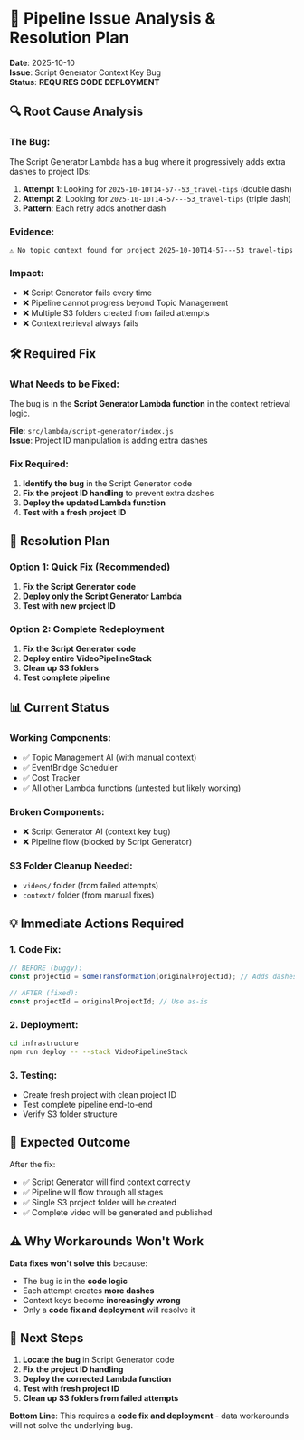 # 🚨 Pipeline Issue Analysis & Resolution Plan

**Date**: 2025-10-10  
**Issue**: Script Generator Context Key Bug  
**Status**: **REQUIRES CODE DEPLOYMENT**

## 🔍 Root Cause Analysis

### **The Bug**:
The Script Generator Lambda has a bug where it progressively adds extra dashes to project IDs:

1. **Attempt 1**: Looking for `2025-10-10T14-57--53_travel-tips` (double dash)
2. **Attempt 2**: Looking for `2025-10-10T14-57---53_travel-tips` (triple dash)
3. **Pattern**: Each retry adds another dash

### **Evidence**:
```
⚠️ No topic context found for project 2025-10-10T14-57---53_travel-tips
```

### **Impact**:
- ❌ Script Generator fails every time
- ❌ Pipeline cannot progress beyond Topic Management
- ❌ Multiple S3 folders created from failed attempts
- ❌ Context retrieval always fails

## 🛠️ Required Fix

### **What Needs to be Fixed**:
The bug is in the **Script Generator Lambda function** in the context retrieval logic.

**File**: `src/lambda/script-generator/index.js`  
**Issue**: Project ID manipulation is adding extra dashes

### **Fix Required**:
1. **Identify the bug** in the Script Generator code
2. **Fix the project ID handling** to prevent extra dashes
3. **Deploy the updated Lambda function**
4. **Test with a fresh project ID**

## 🚀 Resolution Plan

### **Option 1: Quick Fix (Recommended)**
1. **Fix the Script Generator code**
2. **Deploy only the Script Generator Lambda**
3. **Test with new project ID**

### **Option 2: Complete Redeployment**
1. **Fix the Script Generator code**
2. **Deploy entire VideoPipelineStack**
3. **Clean up S3 folders**
4. **Test complete pipeline**

## 📊 Current Status

### **Working Components**:
- ✅ Topic Management AI (with manual context)
- ✅ EventBridge Scheduler
- ✅ Cost Tracker
- ✅ All other Lambda functions (untested but likely working)

### **Broken Components**:
- ❌ Script Generator AI (context key bug)
- ❌ Pipeline flow (blocked by Script Generator)

### **S3 Folder Cleanup Needed**:
- `videos/` folder (from failed attempts)
- `context/` folder (from manual fixes)

## 💡 Immediate Actions Required

### **1. Code Fix**:
```javascript
// BEFORE (buggy):
const projectId = someTransformation(originalProjectId); // Adds dashes

// AFTER (fixed):  
const projectId = originalProjectId; // Use as-is
```

### **2. Deployment**:
```bash
cd infrastructure
npm run deploy -- --stack VideoPipelineStack
```

### **3. Testing**:
- Create fresh project with clean project ID
- Test complete pipeline end-to-end
- Verify S3 folder structure

## 🎯 Expected Outcome

After the fix:
- ✅ Script Generator will find context correctly
- ✅ Pipeline will flow through all stages
- ✅ Single S3 project folder will be created
- ✅ Complete video will be generated and published

## ⚠️ Why Workarounds Won't Work

**Data fixes won't solve this** because:
- The bug is in the **code logic**
- Each attempt creates **more dashes**
- Context keys become **increasingly wrong**
- Only a **code fix and deployment** will resolve it

## 🔧 Next Steps

1. **Locate the bug** in Script Generator code
2. **Fix the project ID handling**
3. **Deploy the corrected Lambda function**
4. **Test with fresh project ID**
5. **Clean up S3 folders from failed attempts**

**Bottom Line**: This requires a **code fix and deployment** - data workarounds will not solve the underlying bug.